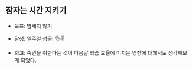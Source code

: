 ## 잠자는 시간 지키기

- 목표: 밤새지 않기

- 달성: 일주일 성공! 👌✌️

- 회고: 숙면을 취한다는 것이 다음날 학습 효율에 미치는 영향에 대해서도 생각해보게 되었다.
